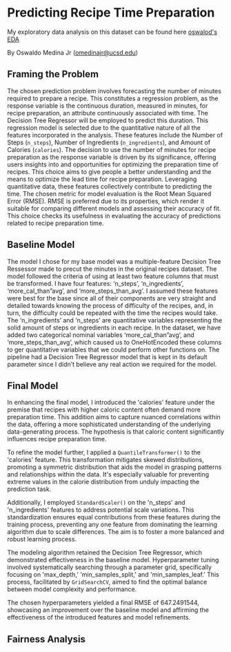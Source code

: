 # Predicting Recipe Time Preparation
My exploratory data analysis on this dataset can be found here 	[oswalod's EDA](https://medoswaldo.github.io/recipes_and_ratings_exploratory_analysis/)

By Oswaldo Medina Jr (omedinajr@ucsd.edu)

## Framing the Problem
The chosen prediction problem involves forecasting the number of minutes required to prepare a recipe. This constitutes a regression problem, as the response variable is the continuous duration, measured in minutes, for recipe preparation, an attribute continuously associated with time. The Decision Tree Regressor will be employed to predict this duration. This regression model is selected due to the quantitative nature of all the features incorporated in the analysis. These features include the Number of Steps (`n_steps`), Number of Ingredients (`n_ingredients`), and Amount of Calories (`calories`). The decision to use the number of minutes for recipe preparation as the response variable is driven by its significance, offering users insights into and opportunities for optimizing the preparation time of recipes. This choice aims to give people a better understanding and the means to optimize the lead time for recipe preparation. Leveraging quantitative data, these features collectively contribute to predicting the time. The chosen metric for model evaluation is the Root Mean Squared Error (RMSE). RMSE is preferred due to its properties, which render it suitable for comparing different models and assessing their accuracy of fit. This choice checks its usefulness in evaluating the accuracy of predictions related to recipe preparation time.


## Baseline Model
The model I chose for my base model was a multiple-feature Decision Tree Ressessor made to precut the minutes in the original recipes dataset. The model followed the criteria of using at least two feature columns that must be transformed. I have four features: ‘n_steps’, ‘n_ingredients’, ‘more_cal_than”avg’, and ‘more_steps_than_avg’. I assumed these features were best for the base since all of their components are very straight and detailed towards knowing the process of difficulty of the recipes, and, in turn, the difficulty could be repeated with the time the recipes would take. The ‘n_ingredients’ and ‘n_steps’ are quantitative variables representing the solid amount of steps or ingredients in each recipe. In the dataset, we have added two categorical nominal variables ‘more_cal_than”avg’, and ‘more_steps_than_avg’, which caused us to OneHotEncoded these columns to ger quantitative variables that we could perform other functions on. The pipeline had a Decision Tree Regressor model that is kept in its default parameter since I didn’t believe any real action we required for the model. 


## Final Model
In enhancing the final model, I introduced the 'calories' feature under the premise that recipes with higher caloric content often demand more preparation time. This addition aims to capture nuanced correlations within the data, offering a more sophisticated understanding of the underlying data-generating process. The hypothesis is that caloric content significantly influences recipe preparation time.

To refine the model further, I applied a `QuantileTransformer()` to the 'calories' feature. This transformation mitigates skewed distributions, promoting a symmetric distribution that aids the model in grasping patterns and relationships within the data. It's especially valuable for preventing extreme values in the calorie distribution from unduly impacting the prediction task.

Additionally, I employed `StandardScaler()` on the 'n_steps' and 'n_ingredients' features to address potential scale variations. This standardization ensures equal contributions from these features during the training process, preventing any one feature from dominating the learning algorithm due to scale differences. The aim is to foster a more balanced and robust learning process.

The modeling algorithm retained the Decision Tree Regressor, which demonstrated effectiveness in the baseline model. Hyperparameter tuning involved systematically searching through a parameter grid, specifically focusing on 'max_depth,' 'min_samples_split,' and 'min_samples_leaf.' This process, facilitated by `GridSearchCV`, aimed to find the optimal balance between model complexity and performance.

The chosen hyperparameters yielded a final RMSE of 647.2491544, showcasing an improvement over the baseline model and affirming the effectiveness of the introduced features and model refinements.


## Fairness Analysis



